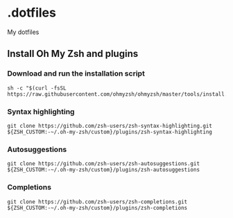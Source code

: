 # .dotfiles
My dotfiles 

## Install Oh My Zsh and plugins
### Download and run the installation script
```
sh -c "$(curl -fsSL https://raw.githubusercontent.com/ohmyzsh/ohmyzsh/master/tools/install.sh)"
```
### Syntax highlighting
```
git clone https://github.com/zsh-users/zsh-syntax-highlighting.git ${ZSH_CUSTOM:-~/.oh-my-zsh/custom}/plugins/zsh-syntax-highlighting
```
### Autosuggestions
```
git clone https://github.com/zsh-users/zsh-autosuggestions.git ${ZSH_CUSTOM:-~/.oh-my-zsh/custom}/plugins/zsh-autosuggestions
```
### Completions
```
git clone https://github.com/zsh-users/zsh-completions.git ${ZSH_CUSTOM:-~/.oh-my-zsh/custom}/plugins/zsh-completions
```
